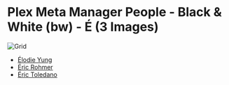 # Plex Meta Manager People - Black & White (bw) - É (3 Images)
![Grid](grid.jpg)

* [Élodie Yung](https://raw.githubusercontent.com/meisnate12/Plex-Meta-Manager-People-bw/master/É/Images/%C3%89lodie%20Yung.jpg)
* [Éric Rohmer](https://raw.githubusercontent.com/meisnate12/Plex-Meta-Manager-People-bw/master/É/Images/%C3%89ric%20Rohmer.jpg)
* [Éric Toledano](https://raw.githubusercontent.com/meisnate12/Plex-Meta-Manager-People-bw/master/É/Images/%C3%89ric%20Toledano.jpg)